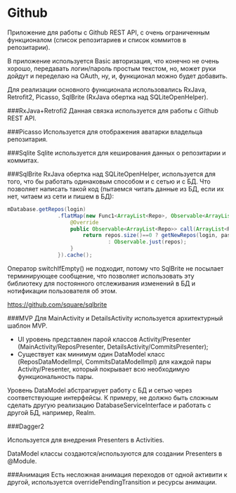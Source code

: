 # Github


Приложение для работы с Github REST API, с очень ограниченным функционалом (список репозитариев и список коммитов в репозитарии).

В приложение используется Basic авторизация, что конечно не очень хорошо, передавать логин/пароль простым текстом, но, может руки дойдут и переделаю на OAuth, ну, и, функционал можно будет добавить.

Для реализации основного функционала использовались RxJava, Retrofit2, Picasso, SqlBrite (RxJava обертка над SQLiteOpenHelper).

###RxJava+Retrofi2 
Данная связка используется для работы с Github REST API.

###Picasso 
Используется для отображения аватарки владельца репозитария.

###Sqlite
Sqlite используется для кеширования данных о репозитарии и коммитах.

###SqlBrite
RxJava обертка над SQLiteOpenHelper, используется для того, что бы работать одинаковым способом и с сетью и с БД.
Что позволяет написать такой код (пытаемся читать данные из БД, если их нет, читаем из сети и пишем в БД):
```java
mDatabase.getRepos(login)
                .flatMap(new Func1<ArrayList<Repo>, Observable<ArrayList<Repo>>>() {
                    @Override
                    public Observable<ArrayList<Repo>> call(ArrayList<Repo> repos) {
                        return repos.size()==0 ? getNewRepos(login, password)
                                : Observable.just(repos);
                    }
                }).cache();
```
Оператор switchIfEmpty() не подходит, потому что SqlBrite не посылает терминирующее сообщение, что позволяет использовать эту библиотеку для постоянного отслеживания изменений в БД и нотификации пользователя об этом.

https://github.com/square/sqlbrite

###MVP
Для MainActivity и DetailsActivity используется архитектурный шаблон MVP.

- UI уровень представлен парой классов Activity/Presenter (MainActivity/ReposPresenter, DetailsActivity/CommitsPresenter);
- Существует как минимум один DataModel класс  (ReposDataModelImpl, CommitsDataModelImpl) для каждой пары Activity/Presenter, который покрывает всю необходимую функциональность пары.

Уровень DataModel абстрагирует работу с БД и сетью через соответствующие интерфейсы. К примеру, не должно быть сложным сделать другую реализацию DatabaseServiceInterface и работать с другой БД, например, Realm.

###Dagger2

Используется для внедрения Presenters в Activities.

DataModel классы создаются/используются для создании Presenters в @Module.

###Анимация
Есть несложная анимация переходов от одной активити к другой, используется overridePendingTransition и ресурсы анимации.

